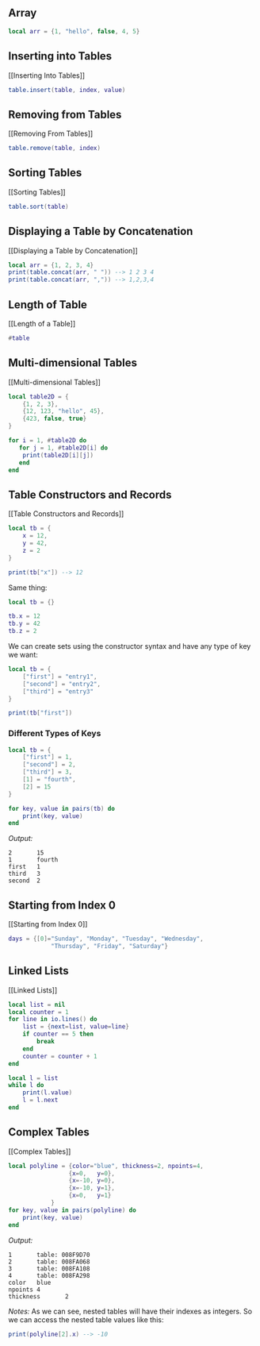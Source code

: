 

## Array

```lua
local arr = {1, "hello", false, 4, 5}
```



## Inserting into Tables
[[Inserting Into Tables]]
```lua
table.insert(table, index, value)
```


## Removing from Tables
[[Removing From Tables]]
```lua
table.remove(table, index)
```


## Sorting Tables
[[Sorting Tables]]
```lua
table.sort(table)
```


## Displaying a Table by Concatenation
[[Displaying a Table by Concatenation]]
```lua
local arr = {1, 2, 3, 4}
print(table.concat(arr, " ")) --> 1 2 3 4
print(table.concat(arr, ",")) --> 1,2,3,4
```


## Length of Table
[[Length of a Table]]
```lua
#table
```


## Multi-dimensional Tables
[[Multi-dimensional Tables]]
```lua
local table2D = {
    {1, 2, 3},
    {12, 123, "hello", 45},
    {423, false, true}
}

for i = 1, #table2D do
   for j = 1, #table2D[i] do
    print(table2D[i][j])
   end 
end
```


## Table Constructors and Records
[[Table Constructors and Records]]
```lua
local tb = {
    x = 12,
    y = 42,
    z = 2
}

print(tb["x"]) --> 12
```

Same  thing:
```lua
local tb = {}

tb.x = 12
tb.y = 42
tb.z = 2
```

We can create sets using the constructor syntax and have any type of key we want:
```lua
local tb = {
	["first"] = "entry1",
	["second"] = "entry2",
	["third"] = "entry3"
}

print(tb["first"])
```


### Different Types of Keys
```lua
local tb = {
    ["first"] = 1,
    ["second"] = 2,
    ["third"] = 3,
    [1] = "fourth",
    [2] = 15
}

for key, value in pairs(tb) do
    print(key, value)
end
```
*Output:*
```
2       15
1       fourth
first   1
third   3
second  2
```

## Starting from Index 0
[[Starting from Index 0]]
```lua
days = {[0]="Sunday", "Monday", "Tuesday", "Wednesday",
            "Thursday", "Friday", "Saturday"}
```

## Linked Lists
[[Linked Lists]]
```lua
local list = nil
local counter = 1
for line in io.lines() do
    list = {next=list, value=line}
    if counter == 5 then
        break
    end
    counter = counter + 1
end

local l = list
while l do
    print(l.value)
    l = l.next
end
```


## Complex Tables
[[Complex Tables]]
```lua
local polyline = {color="blue", thickness=2, npoints=4,
                 {x=0,   y=0},
                 {x=-10, y=0},
                 {x=-10, y=1},
                 {x=0,   y=1}
            }
for key, value in pairs(polyline) do
    print(key, value)
end
```
*Output:*
```
1       table: 008F9D70
2       table: 008FA068
3       table: 008FA108
4       table: 008FA298
color   blue
npoints 4
thickness       2
```

*Notes:*
	As we can see, nested tables will have their indexes as integers. So we can access the nested table values like this:
```lua
print(polyline[2].x) --> -10
```